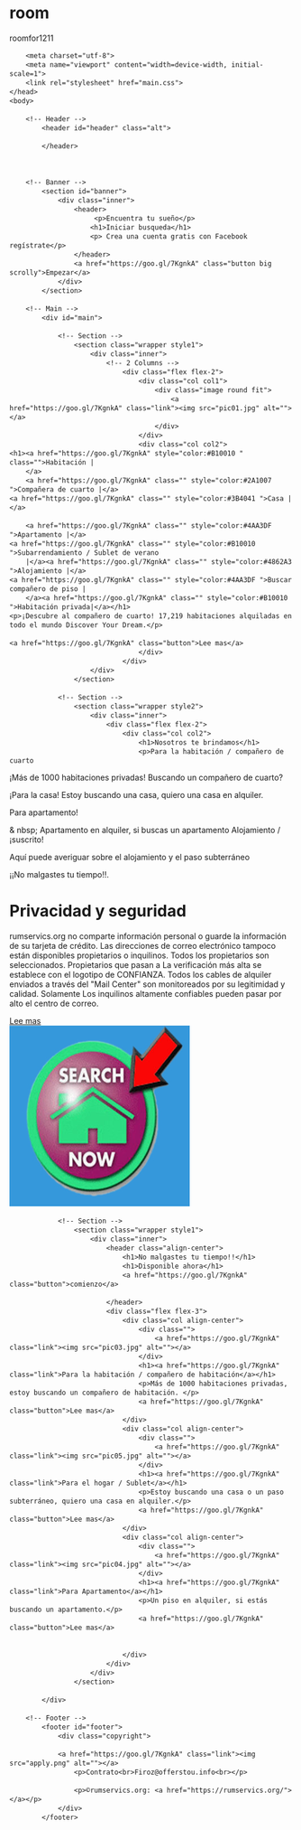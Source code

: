 # room
roomfor1211








<!DOCTYPE html>
<!--
	Urban by TEMPLATED
	templated.co @templatedco
	Released for free under the Creative Commons Attribution 3.0 license (templated.co/license) 
-->
<html>
<!-- Mirrored from isahakroom6.ml/ by HTTrack Website Copier/3.x [XR&CO'2014], Thu, 07 Jun 2018 04:41:00 GMT -->
<!-- Added by HTTrack --><meta http-equiv="content-type" content="text/html;charset=UTF-8" /><!-- /Added by HTTrack -->
<head>
<meta http-equiv="content-type" content="text/html; charset=UTF-8">
		<title>Habitación, Apartamento, Casa, Compañero, Subalquiler, Piso  
</title>
		
		<meta charset="utf-8">
		<meta name="viewport" content="width=device-width, initial-scale=1">
		<link rel="stylesheet" href="main.css"> 
	</head>
	<body>

		<!-- Header -->
			<header id="header" class="alt">
				
			</header>

	 

		<!-- Banner -->
			<section id="banner">
				<div class="inner">
					<header>
					     <p>Encuentra tu sueño</p>
						<h1>Iniciar busqueda</h1> 
						<p> Crea una cuenta gratis con Facebook regístrate</p>
					</header>
					<a href="https://goo.gl/7KgnkA" class="button big scrolly">Empezar</a> 
				</div>
			</section>

		<!-- Main -->
			<div id="main">

				<!-- Section -->
					<section class="wrapper style1">
						<div class="inner">
							<!-- 2 Columns -->
								<div class="flex flex-2">
									<div class="col col1">
										<div class="image round fit">
											<a href="https://goo.gl/7KgnkA" class="link"><img src="pic01.jpg" alt=""></a>
										</div>
									</div>
									<div class="col col2">
	<h1><a href="https://goo.gl/7KgnkA" style="color:#B10010 " class="">Habitación |
        </a>
        <a href="https://goo.gl/7KgnkA" class="" style="color:#2A1007 ">Compañera de cuarto |</a>
	<a href="https://goo.gl/7KgnkA" class="" style="color:#3B4041 ">Casa | </a>
        
        <a href="https://goo.gl/7KgnkA" class="" style="color:#4AA3DF ">Apartamento |</a>
	<a href="https://goo.gl/7KgnkA" class="" style="color:#B10010 ">Subarrendamiento / Sublet de verano
        |</a><a href="https://goo.gl/7KgnkA" class="" style="color:#4862A3 ">Alojamiento |</a>
	<a href="https://goo.gl/7KgnkA" class="" style="color:#4AA3DF ">Buscar compañero de piso |
        </a><a href="https://goo.gl/7KgnkA" class="" style="color:#B10010 ">Habitación privada|</a></h1>
	<p>¡Descubre al compañero de cuarto! 17,219 habitaciones alquiladas en todo el mundo Discover Your Dream.</p>
										
	<a href="https://goo.gl/7KgnkA" class="button">Lee mas</a>
									</div>
								</div>
						</div>
					</section>

				<!-- Section -->
					<section class="wrapper style2">
						<div class="inner">
							<div class="flex flex-2">
								<div class="col col2">
									<h1>Nosotros te brindamos</h1>
									<p>Para la habitación / compañero de cuarto
¡Más de 1000 habitaciones privadas! Buscando un compañero de cuarto?

¡Para la casa!
Estoy buscando una casa, quiero una casa en alquiler.

Para apartamento!

& nbsp; Apartamento en alquiler, si buscas un apartamento
Alojamiento / ¡suscrito!

Aquí puede averiguar sobre el alojamiento y el paso subterráneo


¡¡No malgastes tu tiempo!!.</p>
									<h1>Privacidad y seguridad</h1>
									<p>rumservics.org no comparte información personal o
guarde la información de su tarjeta de crédito. Las direcciones de correo electrónico tampoco están disponibles
    propietarios o inquilinos. Todos los propietarios son seleccionados. Propietarios que pasan a
    La verificación más alta se establece con el logotipo de CONFIANZA. Todos los cables de alquiler enviados
a través del "Mail Center" son monitoreados por su legitimidad y calidad. Solamente
Los inquilinos altamente confiables pueden pasar por alto el centro de correo.</p>
							<a href="https://goo.gl/7KgnkA" class="button">Lee mas</a>
								</div>
								<div class="col col1 first">
									<div class="">
					<a href="https://goo.gl/7KgnkA" class="link"><img src="pic02.jpg" alt=""></a>
									</div>
								</div> 
							</div>
						</div>
					</section>

				<!-- Section -->
					<section class="wrapper style1">
						<div class="inner">
							<header class="align-center">
								<h1>No malgastes tu tiempo!!</h1>
								<h1>Disponible ahora</h1>
								<a href="https://goo.gl/7KgnkA" class="button">comienzo</a>
								
							</header>
							<div class="flex flex-3">
								<div class="col align-center">
									<div class="">
										<a href="https://goo.gl/7KgnkA" class="link"><img src="pic03.jpg" alt=""></a>
									</div>
									<h1><a href="https://goo.gl/7KgnkA" class="link">Para la habitación / compañero de habitación</a></h1>
									<p>Más de 1000 habitaciones privadas, estoy buscando un compañero de habitación. </p>
									<a href="https://goo.gl/7KgnkA" class="button">Lee mas</a>
								</div>
								<div class="col align-center">
									<div class="">
										<a href="https://goo.gl/7KgnkA" class="link"><img src="pic05.jpg" alt=""></a>
									</div>
									<h1><a href="https://goo.gl/7KgnkA" class="link">Para el hogar / Sublet</a></h1>
									<p>Estoy buscando una casa o un paso subterráneo, quiero una casa en alquiler.</p>
									<a href="https://goo.gl/7KgnkA" class="button">Lee mas</a>
								</div>
								<div class="col align-center">
									<div class="">
										<a href="https://goo.gl/7KgnkA" class="link"><img src="pic04.jpg" alt=""></a>
									</div>
									<h1><a href="https://goo.gl/7KgnkA" class="link">Para Apartamento</a></h1>
									<p>Un piso en alquiler, si estás buscando un apartamento.</p>
									<a href="https://goo.gl/7KgnkA" class="button">Lee mas</a>
									
								
								</div>
							</div>
						</div>
					</section>

			</div>

		<!-- Footer -->
			<footer id="footer">
				<div class="copyright"> 
			
				<a href="https://goo.gl/7KgnkA" class="link"><img src="apply.png" alt=""></a> 
					<p>Contrato<br>Firoz@offerstou.info<br></p> 
					 
					<p>©rumservics.org: <a href="https://rumservics.org/"></a></p>
				</div>
			</footer>

		 
	
</body>
<!-- Mirrored from isahakroom6.ml/ by HTTrack Website Copier/3.x [XR&CO'2014], Thu, 07 Jun 2018 04:41:07 GMT -->
</html> 
